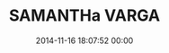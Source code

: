 ---
title: "SAMANTHa VARGA"
date: 2014-11-16 18:07:52 00:00
permalink: /lotusandsunshine
twitter: ""
likes: [2386]
id: 2345
gravatar: "http://www.gravatar.com/avatar/0a2fa52a35f5f7d478bb125059722536"
---